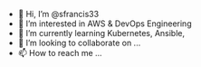 - 👋 Hi, I’m @sfrancis33
- 👀 I’m interested in AWS & DevOps Engineering
- 🌱 I’m currently learning Kubernetes, Ansible, 
- 💞️ I’m looking to collaborate on ...
- 📫 How to reach me ...

<!---
sfrancis33/sfrancis33 is a ✨ special ✨ repository because its `README.md` (this file) appears on your GitHub profile.
You can click the Preview link to take a look at your changes.
--->

